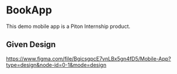 # BookApp
This demo mobile app is a Piton Internship product.


## Given Design 
https://www.figma.com/file/BgicsgpcE7vnLBx5gn4fD5/Mobile-App?type=design&node-id=0-1&mode=design
